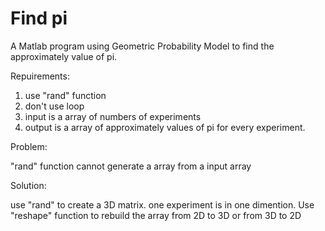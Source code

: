 Find pi
=======

A Matlab program using Geometric Probability Model to find the approximately value of pi.

Repuirements:
1. use "rand" function
2. don't use loop
2. input is a array of numbers of experiments
3. output is a array of approximately values of pi for every experiment.

Problem:

"rand" function cannot generate a array from a input array

Solution:

use "rand" to create a 3D matrix. one experiment is in one dimention. Use "reshape" function to rebuild the array from 2D to 3D or from 3D to 2D
